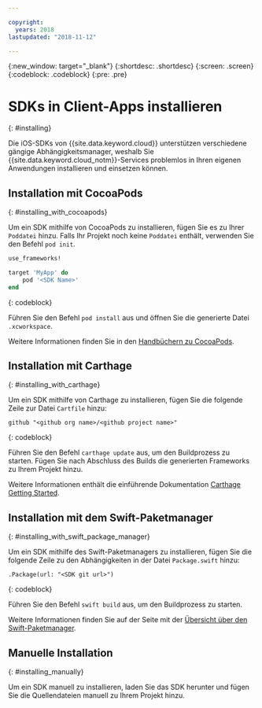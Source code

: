 ```yaml
---

copyright:
  years: 2018
lastupdated: "2018-11-12"

---
```

{:new_window: target="_blank"}
{:shortdesc: .shortdesc}
{:screen: .screen}
{:codeblock: .codeblock}
{:pre: .pre}

# SDKs in Client-Apps installieren
{: #installing}

Die iOS-SDKs von {{site.data.keyword.cloud}} unterstützen
verschiedene gängige Abhängigkeitsmanager, weshalb Sie
{{site.data.keyword.cloud_notm}}-Services problemlos in Ihren eigenen
Anwendungen installieren und einsetzen können.

## Installation mit CocoaPods
{: #installing_with_cocoapods}

Um ein SDK mithilfe von CocoaPods zu installieren, fügen Sie es zu Ihrer
`Poddatei` hinzu. Falls Ihr Projekt noch keine
`Poddatei` enthält, verwenden Sie den Befehl `pod
init`.
```ruby
use_frameworks!

target 'MyApp' do
    pod '<SDK Name>'
end
```
{: codeblock}

Führen Sie den Befehl `pod install` aus und öffnen Sie
die generierte Datei
`.xcworkspace`.

Weitere Informationen finden Sie in den
[Handbüchern zu CocoaPods](https://guides.cocoapods.org/using/index.html).

## Installation mit Carthage
{: #installing_with_carthage}

Um ein SDK mithilfe von Carthage zu installieren, fügen Sie die folgende
Zeile zur Datei
`Cartfile` hinzu:
```
github "<github org name>/<github project name>"
```
{: codeblock}

Führen Sie den Befehl `carthage update` aus, um den
Buildprozess zu starten. Fügen Sie nach Abschluss des Builds die generierten
Frameworks zu Ihrem Projekt hinzu. 

Weitere Informationen enthält die einführende Dokumentation [Carthage Getting Started](https://github.com/Carthage/Carthage#getting-started). 

## Installation mit dem Swift-Paketmanager
{: #installing_with_swift_package_manager}

Um ein SDK mithilfe des Swift-Paketmanagers zu installieren, fügen Sie
die folgende Zeile zu den Abhängigkeiten
in der Datei `Package.swift` hinzu:
```
.Package(url: "<SDK git url>")
```
{: codeblock}

Führen Sie den Befehl `swift build` aus, um den
Buildprozess zu starten.

Weitere Informationen finden Sie auf der Seite mit der
[Übersicht über den
Swift-Paketmanager](https://swift.org/package-manager/).

## Manuelle Installation
{: #installing_manually}

Um ein SDK manuell zu installieren, laden Sie das SDK herunter und fügen
Sie die Quellendateien manuell zu Ihrem Projekt hinzu.
